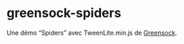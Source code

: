 
# greensock-spiders

Une démo “Spiders” avec TweenLite.min.js de [Greensock](https://greensock.com/).

